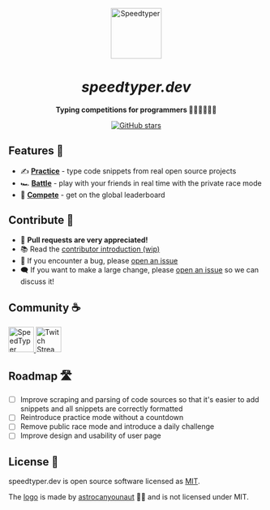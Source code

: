 
<br>
<div align="center">
  <a href="https://speedtyper.dev" target="_blank">
    <img src="https://www.speedtyper.dev/logo.png" alt="Speedtyper" height="100" width="auto"/>
  </a>
  <h1><i>speedtyper.dev</i></h1>
</div>

<p align="center">
  <b>
      Typing competitions for programmers 🧑‍💻👩‍💻👨‍💻
  </b>
</p>
<p align="center">
  <a href="https://github.com/codicocodes/speedtyper.dev" target="__blank"><img alt="GitHub stars" src="https://img.shields.io/github/stars/codicocodes/speedtyper.dev?style=social"></a>
</p>



## Features 🎉

- ✍️ [**Practice**](https://speedtyper.dev/play?mode=private) - type code snippets from real open source projects
- 🏎️ [**Battle**](https://speedtyper.dev/play?mode=private) - play with your friends in real time with the private race mode
- 🏅 [**Compete**](https://speedtyper.dev) - get on the global leaderboard

## Contribute 👷
- 🦄 **Pull requests are very appreciated!**
- 📚 Read the [contributor introduction (wip)](https://github.com/codicocodes/speedtyper.dev/blob/main/CONTRIBUTING.md)
- 🐛 If you encounter a bug, please [open an issue](https://github.com/codicocodes/speedtyper.dev/issues/new)
- 🗨️ If you want to make a large change, please [open an issue](https://github.com/codicocodes/speedtyper.dev/issues/new) so we can discuss it!

## Community ☕
<a href="https://discord.gg/AMbnnN5eep" target="__blank">
  <img src="https://discordapp.com/api/guilds/774781405506568202/widget.png?style=banner2" alt="SpeedTyper Discord" width="auto" height="50px"/>
</a>
<a href="https://twitch.tv/codico" target="__blank">
  <img src="https://user-images.githubusercontent.com/76068197/187993983-6133fe16-46ed-45f7-a459-fa798bda4a92.png" alt="Twitch Stream" width="auto" height="50px"/>
</a>

## Roadmap 🛣️

- [ ] Improve scraping and parsing of code sources so that it's easier to add snippets and all snippets are correctly formatted
- [ ] Reintroduce practice mode without a countdown
- [ ] Remove public race mode and introduce a daily challenge
- [ ] Improve design and usability of user page

## License 📜

speedtyper.dev is open source software licensed as [MIT](https://github.com/codicocodes/speedtyper.dev/blob/main/LICENSE).

The [logo](https://github.com/codicocodes/speedtyper.dev/blob/main/packages/webapp/public/images/logo.png) is made by [astrocanyounaut](https://www.twitch.tv/astrocanyounaut) 🧑‍🚀 and is not licensed under MIT.
